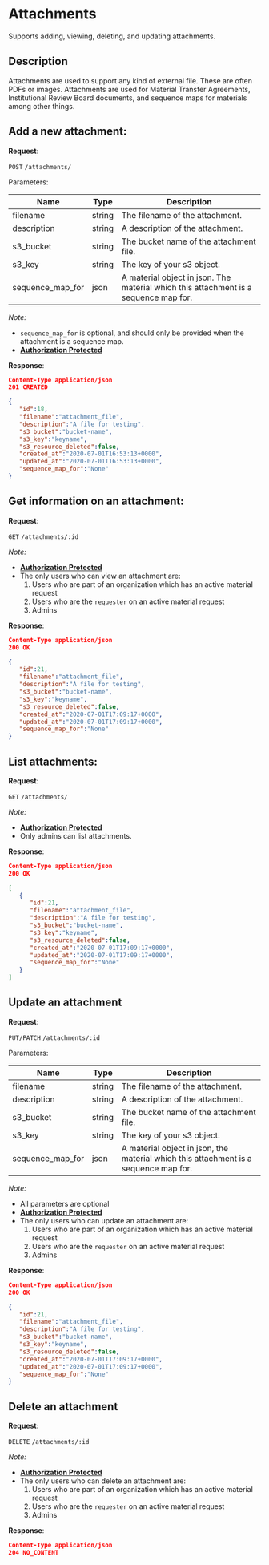 # Attachments
Supports adding, viewing, deleting, and updating attachments.

## Description
Attachments are used to support any kind of external file. These are often PDFs or images. Attachments are used for Material Transfer Agreements, Institutional Review Board documents, and sequence maps for materials among other things.

## Add a new attachment:

**Request**:

`POST` `/attachments/`

Parameters:

Name            | Type   | Description
----------------|--------|---
filename        | string | The filename of the attachment.
description     | string | A description of the attachment.
s3_bucket       | string | The bucket name of the attachment file.
s3_key          | string | The key of your s3 object.
sequence_map_for| json   | A material object in json. The material which this attachment is a sequence map for.

*Note:*

- `sequence_map_for` is optional, and should only be provided when the attachment is a sequence map.
- **[Authorization Protected](authentication.md)**

**Response**:

```json
Content-Type application/json
201 CREATED

{
   "id":18,
   "filename":"attachment_file",
   "description":"A file for testing",
   "s3_bucket":"bucket-name",
   "s3_key":"keyname",
   "s3_resource_deleted":false,
   "created_at":"2020-07-01T16:53:13+0000",
   "updated_at":"2020-07-01T16:53:13+0000",
   "sequence_map_for":"None"
}
```

## Get information on an attachment:

**Request**:

`GET` `/attachments/:id`

*Note:*

- **[Authorization Protected](authentication.md)**
- The only users who can view an attachment are:
   1. Users who are part of an organization which has an active material request
   2. Users who are the `requester` on an active material request
   3. Admins

**Response**:

```json
Content-Type application/json
200 OK

{
   "id":21,
   "filename":"attachment_file",
   "description":"A file for testing",
   "s3_bucket":"bucket-name",
   "s3_key":"keyname",
   "s3_resource_deleted":false,
   "created_at":"2020-07-01T17:09:17+0000",
   "updated_at":"2020-07-01T17:09:17+0000",
   "sequence_map_for":"None"
}
```

## List attachments:

**Request**:

`GET` `/attachments/`

*Note:*

- **[Authorization Protected](authentication.md)**
- Only admins can list attachments.

**Response**:

```json
Content-Type application/json
200 OK

[
   {
      "id":21,
      "filename":"attachment_file",
      "description":"A file for testing",
      "s3_bucket":"bucket-name",
      "s3_key":"keyname",
      "s3_resource_deleted":false,
      "created_at":"2020-07-01T17:09:17+0000",
      "updated_at":"2020-07-01T17:09:17+0000",
      "sequence_map_for":"None"
   }
]

```

## Update an attachment

**Request**:

`PUT/PATCH` `/attachments/:id`

Parameters:

Name            | Type   | Description
----------------|--------|---
filename        | string | The filename of the attachment.
description     | string | A description of the attachment.
s3_bucket       | string | The bucket name of the attachment file.
s3_key          | string | The key of your s3 object.
sequence_map_for| json   | A material object in json, the material which this attachment is a sequence map for.

*Note:*

- All parameters are optional
- **[Authorization Protected](authentication.md)**
- The only users who can update an attachment are:
   1. Users who are part of an organization which has an active material request
   2. Users who are the `requester` on an active material request
   3. Admins

**Response**:

```json
Content-Type application/json
200 OK

{
   "id":21,
   "filename":"attachment_file",
   "description":"A file for testing",
   "s3_bucket":"bucket-name",
   "s3_key":"keyname",
   "s3_resource_deleted":false,
   "created_at":"2020-07-01T17:09:17+0000",
   "updated_at":"2020-07-01T17:09:17+0000",
   "sequence_map_for":"None"
}
```

## Delete an attachment

**Request**:

`DELETE` `/attachments/:id`

*Note:*

- **[Authorization Protected](authentication.md)**
- The only users who can delete an attachment are:
   1. Users who are part of an organization which has an active material request
   2. Users who are the `requester` on an active material request
   3. Admins

**Response**:

```json
Content-Type application/json
204 NO_CONTENT
```
